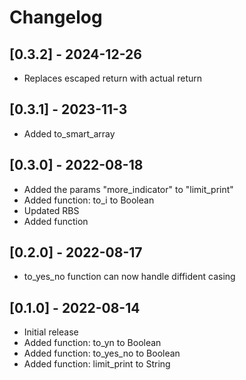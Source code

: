 # Changelog

## [0.3.2] - 2024-12-26

- Replaces escaped return with actual return

## [0.3.1] - 2023-11-3

- Added to_smart_array

## [0.3.0] - 2022-08-18

- Added the params "more_indicator" to "limit_print"
- Added function: to_i to Boolean
- Updated RBS
- Added function

## [0.2.0] - 2022-08-17

- to_yes_no function can now handle diffident casing

## [0.1.0] - 2022-08-14

- Initial release
- Added function: to_yn to Boolean
- Added function: to_yes_no to Boolean
- Added function: limit_print to String
